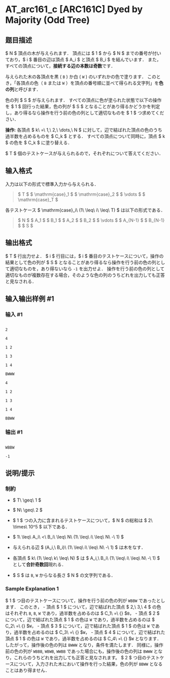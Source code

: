 # AT_arc161_c [ARC161C] Dyed by Majority (Odd Tree)

## 题目描述

[problemUrl]: https://atcoder.jp/contests/arc161/tasks/arc161_c

$ N $ 頂点の木が与えられます． 頂点には $ 1 $ から $ N $ までの番号が付いており，$ i $ 番目の辺は頂点 $ A_i $ と頂点 $ B_i $ を結んでいます． また，すべての頂点について，**接続する辺の本数は奇数**です．

与えられた木の各頂点を黒 ( `B` ) か白 ( `W` ) のいずれかの色で塗ります． このとき，「各頂点の色（ `B` または `W` ）を頂点の番号順に並べて得られる文字列」を**色の列**と呼びます．

色の列 $ S $ が与えられます． すべての頂点に色が塗られた状態で以下の操作を $ 1 $ 回行った結果，色の列が $ S $ となることがあり得るかどうかを判定し，あり得るなら操作を行う前の色の列として適切なものを $ 1 $ つ求めてください．

**操作:** 各頂点 $ k\ =\ 1,\ 2,\ \dots,\ N $ に対して，辺で結ばれた頂点の色のうち過半数を占めるものを $ C_k $ とする． すべての頂点について同時に，頂点 $ k $ の色を $ C_k $ に塗り替える．

$ T $ 個のテストケースが与えられるので，それぞれについて答えてください．

## 输入格式

入力は以下の形式で標準入力から与えられる．

> $ T $ $ \mathrm{case}_1 $ $ \mathrm{case}_2 $ $ \vdots $ $ \mathrm{case}_T $

各テストケース $ \mathrm{case}_i\ (1\ \leq\ i\ \leq\ T) $ は以下の形式である．

> $ N $ $ A_1 $ $ B_1 $ $ A_2 $ $ B_2 $ $ \vdots $ $ A_{N-1} $ $ B_{N-1} $ $ S $

## 输出格式

$ T $ 行出力せよ． $ i $ 行目には，$ i $ 番目のテストケースについて，操作の結果として色の列が $ S $ となることがあり得るなら操作を行う前の色の列として適切なものを，あり得ないなら `-1` を出力せよ． 操作を行う前の色の列として適切なものが複数存在する場合，そのような色の列のうちどれを出力しても正答と見なされる．

## 输入输出样例 #1

### 输入 #1

```
2
4
1 2
1 3
1 4
BWWW
4
1 2
1 3
1 4
BBWW
```

### 输出 #1

```
WBBW
-1
```

## 说明/提示

### 制約

- $ T\ \geq\ 1 $
- $ N\ \geq\ 2 $
- $ 1 $ つの入力に含まれるテストケースについて，$ N $ の総和は $ 2\ \times\ 10^5 $ 以下である．
- $ 1\ \leq\ A_i\ <\ B_i\ \leq\ N\ (1\ \leq\ i\ \leq\ N\ -\ 1) $
- 与えられる辺 $ (A_i,\ B_i)\ (1\ \leq\ i\ \leq\ N\ -\ 1) $ は木をなす．
- 各頂点 $ k\ (1\ \leq\ k\ \leq\ N) $ は $ A_i,\ B_i\ (1\ \leq\ i\ \leq\ N\ -\ 1) $ として**合計奇数回**現れる．
- $ S $ は `B`, `W` からなる長さ $ N $ の文字列である．
 
### Sample Explanation 1

$ 1 $ つ目のテストケースについて，操作を行う前の色の列が `WBBW` であったとします． このとき， - 頂点 $ 1 $ について，辺で結ばれた頂点 $ 2,\ 3,\ 4 $ の色はそれぞれ `B`, `B`, `W` であり，過半数を占めるのは $ C_1\ =\ {} $`B`， - 頂点 $ 2 $ について，辺で結ばれた頂点 $ 1 $ の色は `W` であり，過半数を占めるのは $ C_2\ =\ {} $`W`， - 頂点 $ 3 $ について，辺で結ばれた頂点 $ 1 $ の色は `W` であり，過半数を占めるのは $ C_3\ =\ {} $`W`， - 頂点 $ 4 $ について，辺で結ばれた頂点 $ 1 $ の色は `W` であり，過半数を占めるのは $ C_4\ =\ {} $`W` となります． したがって，操作後の色の列は `BWWW` となり，条件を満たします． 同様に，操作前の色の列が `WBBB`, `WBWB`, `WWBB` であった場合にも，操作後の色の列は `BWWW` となり，これらのうちどれを出力しても正答と見なされます。 $ 2 $ つ目のテストケースについて，入力された木において操作を行った結果，色の列が `BBWW` となることはあり得ません．